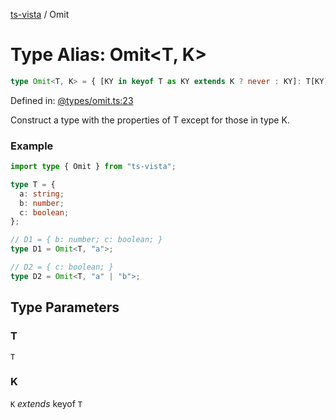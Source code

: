 [ts-vista](../README.md) / Omit

# Type Alias: Omit\<T, K\>

```ts
type Omit<T, K> = { [KY in keyof T as KY extends K ? never : KY]: T[KY] };
```

Defined in: [@types/omit.ts:23](https://github.com/alpheustangs/ts-vista/blob/eab8284f4120b255476b7a6b3bf20303d7fc4744/package/src/@types/omit.ts#L23)

Construct a type with the properties of T
except for those in type K.

### Example

```ts
import type { Omit } from "ts-vista";

type T = {
  a: string;
  b: number;
  c: boolean;
};

// D1 = { b: number; c: boolean; }
type D1 = Omit<T, "a">;

// D2 = { c: boolean; }
type D2 = Omit<T, "a" | "b">;
```

## Type Parameters

### T

`T`

### K

`K` *extends* keyof `T`
